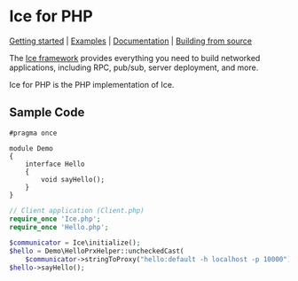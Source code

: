 # Ice for PHP

[Getting started] | [Examples] | [Documentation] | [Building from source]

The [Ice framework] provides everything you need to build networked applications,
including RPC, pub/sub, server deployment, and more.

Ice for PHP is the PHP implementation of Ice.

## Sample Code

```slice
#pragma once

module Demo
{
    interface Hello
    {
        void sayHello();
    }
}
```

```php
// Client application (Client.php)
require_once 'Ice.php';
require_once 'Hello.php';

$communicator = Ice\initialize();
$hello = Demo\HelloPrxHelper::uncheckedCast(
    $communicator->stringToProxy("hello:default -h localhost -p 10000"));
$hello->sayHello();
```

[Getting started]: https://doc.zeroc.com/ice/3.7/hello-world-application/writing-an-ice-application-with-php
[Examples]: https://github.com/zeroc-ice/ice-demos/tree/3.7/php
[Documentation]: https://doc.zeroc.com/ice/3.7
[Building from source]: https://github.com/zeroc-ice/ice/blob/3.7/php/BUILDING.md
[Ice framework]: https://github.com/zeroc-ice/ice
